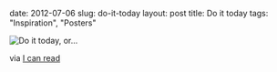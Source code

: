 date: 2012-07-06
slug: do-it-today
layout: post
title: Do it today
tags: "Inspiration", "Posters"


![Do it today, or...](http://24.media.tumblr.com/tumblr_m6eh1dVLgJ1qzr04eo1_500.jpg)

via [I can read](http://icanread.tumblr.com/post/26546369391)
